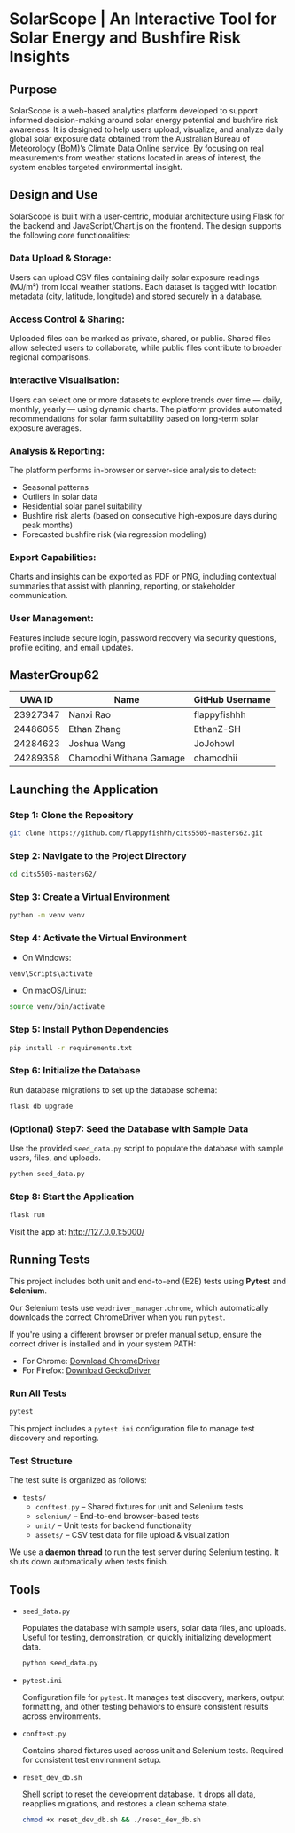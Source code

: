 # SolarScope | An Interactive Tool for Solar Energy and Bushfire Risk Insights

## Purpose
SolarScope is a web-based analytics platform developed to support informed decision-making around solar energy potential and bushfire risk awareness. It is designed to help users upload, visualize, and analyze daily global solar exposure data obtained from the Australian Bureau of Meteorology (BoM)’s Climate Data Online service. By focusing on real measurements from weather stations located in areas of interest, the system enables targeted environmental insight.

## Design and Use
SolarScope is built with a user-centric, modular architecture using Flask for the backend and JavaScript/Chart.js on the frontend. The design supports the following core functionalities:

### Data Upload & Storage:
Users can upload CSV files containing daily solar exposure readings (MJ/m²) from local weather stations. Each dataset is tagged with location metadata (city, latitude, longitude) and stored securely in a database.

### Access Control & Sharing:
Uploaded files can be marked as private, shared, or public. Shared files allow selected users to collaborate, while public files contribute to broader regional comparisons.

### Interactive Visualisation:
Users can select one or more datasets to explore trends over time — daily, monthly, yearly — using dynamic charts. The platform provides automated recommendations for solar farm suitability based on long-term solar exposure averages.

### Analysis & Reporting:
The platform performs in-browser or server-side analysis to detect:
- Seasonal patterns
- Outliers in solar data
- Residential solar panel suitability
- Bushfire risk alerts (based on consecutive high-exposure days during peak months)
- Forecasted bushfire risk (via regression modeling)

### Export Capabilities:
Charts and insights can be exported as PDF or PNG, including contextual summaries that assist with planning, reporting, or stakeholder communication.

### User Management:
Features include secure login, password recovery via security questions, profile editing, and email updates.

## MasterGroup62

| UWA ID   | Name                    | GitHub Username |
| -------- | ----------------------- | --------------- |
| 23927347 | Nanxi Rao               | flappyfishhh    |
| 24486055 | Ethan Zhang             | EthanZ-SH       |
| 24284623 | Joshua Wang             | JoJohowl        |
| 24289358 | Chamodhi Withana Gamage | chamodhii       |

## Launching the Application

### Step 1: Clone the Repository

```bash
git clone https://github.com/flappyfishhh/cits5505-masters62.git
```

### Step 2: Navigate to the Project Directory

```bash
cd cits5505-masters62/
```

### Step 3: Create a Virtual Environment

```bash
python -m venv venv
```

### Step 4: Activate the Virtual Environment

- On Windows:

```bash
venv\Scripts\activate
```

- On macOS/Linux:

```bash
source venv/bin/activate
```

### Step 5: Install Python Dependencies

```bash
pip install -r requirements.txt
```

### Step 6: Initialize the Database

Run database migrations to set up the database schema:

```bash
flask db upgrade
```

### (Optional) Step7: Seed the Database with Sample Data

Use the provided `seed_data.py` script to populate the database with sample users, files, and uploads.

```bash
python seed_data.py
```

### Step 8: Start the Application

```bash
flask run
```

Visit the app at: http://127.0.0.1:5000/

## Running Tests

This project includes both unit and end-to-end (E2E) tests using **Pytest** and **Selenium**.

Our Selenium tests use `webdriver_manager.chrome`, which automatically downloads the correct ChromeDriver when you run `pytest`.

If you're using a different browser or prefer manual setup, ensure the correct driver is installed and in your system PATH:
- For Chrome: [Download ChromeDriver](https://sites.google.com/chromium.org/driver/)
- For Firefox: [Download GeckoDriver](https://github.com/mozilla/geckodriver/releases)

### Run All Tests

```bash
pytest
```
This project includes a `pytest.ini` configuration file to manage test discovery and reporting.

### Test Structure
The test suite is organized as follows:

- `tests/`
  - `conftest.py` – Shared fixtures for unit and Selenium tests
  - `selenium/` – End-to-end browser-based tests
  - `unit/` – Unit tests for backend functionality
  - `assets/` – CSV test data for file upload & visualization

We use a **daemon thread** to run the test server during Selenium testing. It shuts down automatically when tests finish.

## Tools
- `seed_data.py`

  Populates the database with sample users, solar data files, and uploads. Useful for testing, demonstration, or quickly initializing development data.
  ```bash
  python seed_data.py
  ```
- `pytest.ini`

  Configuration file for `pytest`. It manages test discovery, markers, output formatting, and other testing behaviors to ensure consistent results across environments.

- `conftest.py`

  Contains shared fixtures used across unit and Selenium tests. Required for consistent test environment setup.

- `reset_dev_db.sh`

  Shell script to reset the development database. It drops all data, reapplies migrations, and restores a clean schema state.
  ```bash
  chmod +x reset_dev_db.sh && ./reset_dev_db.sh
  ```
